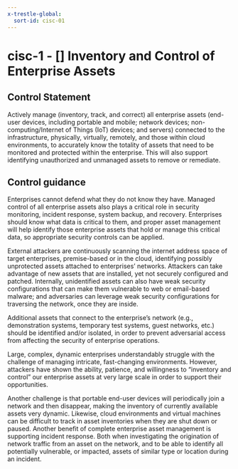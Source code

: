 ```yaml
---
x-trestle-global:
  sort-id: cisc-01
---
```


# cisc-1 - \[\] Inventory and Control of Enterprise Assets

## Control Statement

Actively manage (inventory, track, and correct) all enterprise assets (end-user devices, including portable and mobile; network devices; non-computing/Internet of Things (IoT) devices; and servers) connected to the infrastructure, physically, virtually, remotely, and those within cloud environments, to accurately know the totality of assets that need to be monitored and protected within the enterprise. This will also support identifying unauthorized and unmanaged assets to remove or remediate.

## Control guidance

Enterprises cannot defend what they do not know they have. Managed control of all enterprise assets also plays a critical role in security monitoring, incident response, system backup, and recovery. Enterprises should know what data is critical to them, and proper asset management will help identify those enterprise assets that hold or manage this critical data, so appropriate security controls can be applied.

External attackers are continuously scanning the internet address space of target enterprises, premise-based or in the cloud, identifying possibly unprotected assets attached to enterprises’ networks. Attackers can take advantage of new assets that are installed, yet not securely configured and patched. Internally, unidentified assets can also have weak security configurations that can make them vulnerable to web or email-based malware; and adversaries can leverage weak security configurations for traversing the network, once they are inside.

Additional assets that connect to the enterprise’s network (e.g., demonstration systems, temporary test systems, guest networks, etc.) should be identified and/or isolated, in order to prevent adversarial access from affecting the security of enterprise operations.

Large, complex, dynamic enterprises understandably struggle with the challenge of managing intricate, fast-changing environments. However, attackers have shown the ability, patience, and willingness to “inventory and control” our enterprise assets at very large scale in order to support their opportunities.

Another challenge is that portable end-user devices will periodically join a network and then disappear, making the inventory of currently available assets very dynamic. Likewise, cloud environments and virtual machines can be difficult to track in asset inventories when they are shut down or paused. Another benefit of complete enterprise asset management is supporting incident response. Both when investigating the origination of network traffic from an asset on the network, and to be able to identify all potentially vulnerable, or impacted, assets of similar type or location during an incident.
